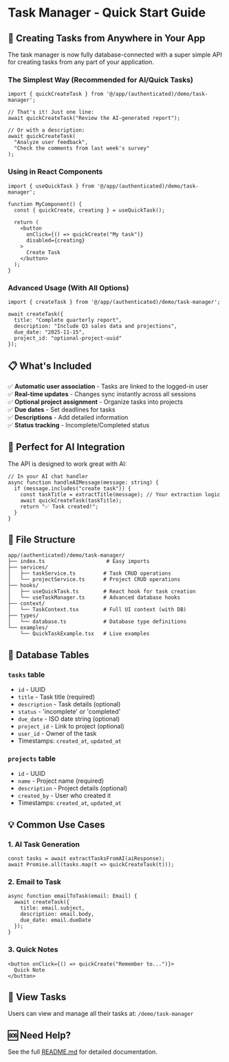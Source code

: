 # Task Manager - Quick Start Guide

## 🚀 Creating Tasks from Anywhere in Your App

The task manager is now fully database-connected with a super simple API for creating tasks from any part of your application.

### The Simplest Way (Recommended for AI/Quick Tasks)

```tsx
import { quickCreateTask } from '@/app/(authenticated)/demo/task-manager';

// That's it! Just one line:
await quickCreateTask("Review the AI-generated report");

// Or with a description:
await quickCreateTask(
  "Analyze user feedback", 
  "Check the comments from last week's survey"
);
```

### Using in React Components

```tsx
import { useQuickTask } from '@/app/(authenticated)/demo/task-manager';

function MyComponent() {
  const { quickCreate, creating } = useQuickTask();
  
  return (
    <button 
      onClick={() => quickCreate("My task")} 
      disabled={creating}
    >
      Create Task
    </button>
  );
}
```

### Advanced Usage (With All Options)

```tsx
import { createTask } from '@/app/(authenticated)/demo/task-manager';

await createTask({
  title: "Complete quarterly report",
  description: "Include Q3 sales data and projections",
  due_date: "2025-11-15",
  project_id: "optional-project-uuid"
});
```

## 📋 What's Included

✅ **Automatic user association** - Tasks are linked to the logged-in user  
✅ **Real-time updates** - Changes sync instantly across all sessions  
✅ **Optional project assignment** - Organize tasks into projects  
✅ **Due dates** - Set deadlines for tasks  
✅ **Descriptions** - Add detailed information  
✅ **Status tracking** - Incomplete/Completed status  

## 🎯 Perfect for AI Integration

The API is designed to work great with AI:

```tsx
// In your AI chat handler
async function handleAIMessage(message: string) {
  if (message.includes("create task")) {
    const taskTitle = extractTitle(message); // Your extraction logic
    await quickCreateTask(taskTitle);
    return "✅ Task created!";
  }
}
```

## 📂 File Structure

```
app/(authenticated)/demo/task-manager/
├── index.ts                    # Easy imports
├── services/
│   ├── taskService.ts         # Task CRUD operations
│   └── projectService.ts      # Project CRUD operations
├── hooks/
│   ├── useQuickTask.ts        # React hook for task creation
│   └── useTaskManager.ts      # Advanced database hooks
├── context/
│   └── TaskContext.tsx        # Full UI context (with DB)
├── types/
│   └── database.ts            # Database type definitions
└── examples/
    └── QuickTaskExample.tsx   # Live examples
```

## 🔗 Database Tables

### `tasks` table
- `id` - UUID
- `title` - Task title (required)
- `description` - Task details (optional)
- `status` - 'incomplete' or 'completed'
- `due_date` - ISO date string (optional)
- `project_id` - Link to project (optional)
- `user_id` - Owner of the task
- Timestamps: `created_at`, `updated_at`

### `projects` table
- `id` - UUID
- `name` - Project name (required)
- `description` - Project details (optional)
- `created_by` - User who created it
- Timestamps: `created_at`, `updated_at`

## 💡 Common Use Cases

### 1. AI Task Generation
```tsx
const tasks = await extractTasksFromAI(aiResponse);
await Promise.all(tasks.map(t => quickCreateTask(t)));
```

### 2. Email to Task
```tsx
async function emailToTask(email: Email) {
  await createTask({
    title: email.subject,
    description: email.body,
    due_date: email.dueDate
  });
}
```

### 3. Quick Notes
```tsx
<button onClick={() => quickCreate("Remember to...")}>
  Quick Note
</button>
```

## 🎨 View Tasks

Users can view and manage all their tasks at:
`/demo/task-manager`

## 🆘 Need Help?

See the full [README.md](./README.md) for detailed documentation.

